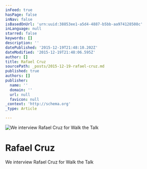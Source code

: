 ```yaml
---
inFeed: true
hasPage: false
inNav: false
isBasedOnUrl: 'urn:uuid:38853ee1-a5d4-4887-b5bb-aa974128508c'
inLanguage: null
starred: false
keywords: []
description: ''
datePublished: '2015-12-19T21:48:10.202Z'
dateModified: '2015-12-19T21:48:06.595Z'
author: []
title: Rafael Cruz
sourcePath: _posts/2015-12-19-rafael-cruz.md
published: true
authors: []
publisher:
  name: ''
  domain: ''
  url: null
  favicon: null
_context: 'http://schema.org'
_type: Article

---
```

![We interview Rafael Cruz for Walk the Talk](https://s3-us-west-2.amazonaws.com/the-grid-img/p/e5f18108f5754ff0ada987d6486b2a9230b17c97.png)

# Rafael Cruz

We interview Rafael Cruz for Walk the Talk